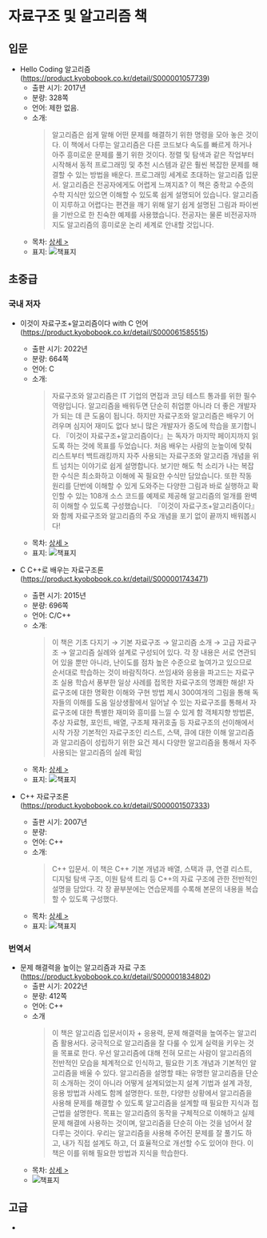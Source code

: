 # 자료구조 및 알고리즘 책

## 입문

- Hello Coding 알고리즘 (https://product.kyobobook.co.kr/detail/S000001057739)
  + 출판 시기: 2017년
  + 분량: 328쪽
  + 언어: 제한 없음.
  + 소개:
    > 알고리즘은 쉽게 말해 어떤 문제를 해결하기 위한 명령을 모아 놓은 것이다. 이 책에서 다루는 알고리즘은 다른 코드보다 속도를 빠르게 하거나 아주 흥미로운 문제를 풀기 위한 것이다. 정렬 및 탐색과 같은 작업부터 시작해서 동적 프로그래밍 및 추천 시스템과 같은 훨씬 복잡한 문제를 해결할 수 있는 방법을 배운다.
    > 프로그래밍 세계로 초대하는 알고리즘 입문서. 알고리즘은 전공자에게도 어렵게 느껴지죠? 이 책은 중학교 수준의 수학 지식만 있으면 이해할 수 있도록 쉽게 설명되어 있습니다. 알고리즘이 지루하고 어렵다는 편견을 깨기 위해 알기 쉽게 설명된 그림과 파이썬을 기반으로 한 친숙한 예제를 사용했습니다. 전공자는 물론 비전공자까지도 알고리즘의 흥미로운 논리 세계로 안내할 것입니다.
  + 목차: [상세 >](./toc/S000001057739.md)
  + 표지: ![책표지](https://contents.kyobobook.co.kr/sih/fit-in/458x0/pdt/9788968483547.jpg)

  
## 초중급
### 국내 저자
- 이것이 자료구조+알고리즘이다 with C 언어 (https://product.kyobobook.co.kr/detail/S000061585515)
  + 출판 시기: 2022년
  + 분량: 664쪽
  + 언어: C
  + 소개:
    > 자료구조와 알고리즘은 IT 기업의 면접과 코딩 테스트 통과를 위한 필수 역량입니다. 알고리즘을 배워두면 단순히 취업뿐 아니라 더 좋은 개발자가 되는 데 큰 도움이 됩니다. 하지만 자료구조와 알고리즘은 배우기 어려우며 심지어 재미도 없다 보니 많은 개발자가 중도에 학습을 포기합니다. 『이것이 자료구조+알고리즘이다』는 독자가 마지막 페이지까지 읽도록 하는 것에 목표를 두었습니다.
처음 배우는 사람의 눈높이에 맞춰 리스트부터 백트래킹까지 자주 사용되는 자료구조와 알고리즘 개념을 위트 넘치는 이야기로 쉽게 설명합니다. 보기만 해도 헉 소리가 나는 복잡한 수식은 최소화하고 이해에 꼭 필요한 수식만 담았습니다. 또한 작동 원리를 단번에 이해할 수 있게 도와주는 다양한 그림과 바로 실행하고 확인할 수 있는 108개 소스 코드를 예제로 제공해 알고리즘의 얼개를 완벽히 이해할 수 있도록 구성했습니다.
『이것이 자료구조+알고리즘이다』와 함께 자료구조와 알고리즘의 주요 개념을 포기 없이 끝까지 배워봅시다!
  + 목차: [상세 >](./toc/S000061585515.md)
  + 표지: ![책표지](https://contents.kyobobook.co.kr/sih/fit-in/458x0/pdt/9791169210034.jpg)

- C C++로 배우는 자료구조론 (https://product.kyobobook.co.kr/detail/S000001743471)
  + 출편 시기: 2015년
  + 분량: 696쪽
  + 언어: C/C++
  + 소개:
    > 이 책은 기초 다지기 → 기본 자료구조 → 알고리즘 소개 → 고급 자료구조 → 알고리즘 실례와 설계로 구성되어 있다. 각 장 내용은 서로 연관되어 있을 뿐만 아니라, 난이도를 점차 높은 수준으로 높여가고 있으므로 순서대로 학습하는 것이 바람직하다.
    > 쓰임새와 응용을 파고드는 자료구조 실용 학습서
    > 풍부한 일상 사례를 접목한 자료구조의 명쾌한 해설!
    > 자료구조에 대한 명확한 이해와 구현 방법 제시
    > 300여개의 그림을 통해 독자들의 이해를 도움
    > 일상생활에서 일어날 수 있는 자료구조를 통해서 자료구조에 대한 특별한 재미와 흥미를 느낄 수 있게 함
    > 객체지향 방법론, 추상 자료형, 포인트, 배열, 구조체 재귀호출 등 자료구조의 선이해에서 시작
    > 가장 기본적인 자료구조인 리스트, 스택, 큐에 대한 이해
    > 알고리즘과 알고리즘이 성립하기 위한 요건 제시
    > 다양한 알고리즘을 통해서 자주 사용되는 알고리즘의 실례 확임
  + 목차: [상세 >](./toc/S000001743471.md)
  + 표지: ![책표지](https://contents.kyobobook.co.kr/sih/fit-in/458x0/pdt/9791156641780.jpg)

- C++ 자료구조론 (https://product.kyobobook.co.kr/detail/S000001507333)
  + 출판 시기: 2007년
  + 분량:
  + 언어: C++
  + 소개:
    > C++ 입문서. 이 책은 C++ 기본 개념과 배열, 스택과 큐, 연결 리스트, 디지털 탐색 구조, 이원 탐색 트리 등 C++의 자료 구조에 관한 전반적인 설명을 담았다. 각 장 끝부분에는 연습문제를 수록해 본문의 내용을 복습할 수 있도록 구성했다.
    > 
  + 목차: [상세 >](./toc/S000001507333.md)
  + 표지: ![책표지](https://contents.kyobobook.co.kr/sih/fit-in/458x0/pdt/9788992649025.jpg)

### 번역서

- 문제 해결력을 높이는 알고리즘과 자료 구조 (https://product.kyobobook.co.kr/detail/S000001834802)
  + 출판 시기: 2022년
  + 분량: 412쪽
  + 언어: C++
  + 소개
    > 이 책은 알고리즘 입문서이자 + 응용력, 문제 해결력을 높여주는 알고리즘 활용서다. 궁극적으로 알고리즘을 잘 다룰 수 있게 실력을 키우는 것을 목표로 한다. 우선 알고리즘에 대해 전혀 모르는 사람이 알고리즘의 전반적인 모습을 체계적으로 인식하고, 필요한 기초 개념과 기본적인 알고리즘을 배울 수 있다. 알고리즘을 설명할 때는 유명한 알고리즘을 단순히 소개하는 것이 아니라 어떻게 설계되었는지 설계 기법과 설계 과정, 응용 방법과 사례도 함께 설명한다. 또한, 다양한 상황에서 알고리즘을 사용해 문제를 해결할 수 있도록 알고리즘을 설계할 때 필요한 지식과 접근법을 설명한다. 목표는 알고리즘의 동작을 구체적으로 이해하고 실제 문제 해결에 사용하는 것이며, 알고리즘을 단순히 아는 것을 넘어서 잘 다루는 것이다. 우리는 알고리즘을 사용해 주어진 문제를 잘 풀기도 하고, 내가 직접 설계도 하고, 더 효율적으로 개선할 수도 있어야 한다. 이 책은 이를 위해 필요한 방법과 지식을 학습한다.
  + 목차: [상세 > ](./toc/S000001834802.md)
  + ![책표지](https://contents.kyobobook.co.kr/sih/fit-in/458x0/pdt/9791165218874.jpg)


## 고급
- 
